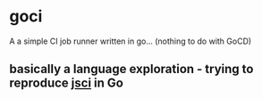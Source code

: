 # goci
A a simple CI job runner written in go... (nothing to do with GoCD)


## basically a language exploration - trying to reproduce [jsci](https://github.com/darrenmce/jsci) in Go
